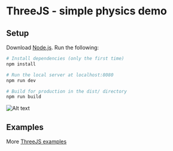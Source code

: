 # ThreeJS - simple physics demo

## Setup
Download [Node.js](https://nodejs.org/en/download/).
Run the following:

``` bash
# Install dependencies (only the first time)
npm install

# Run the local server at localhost:8080
npm run dev

# Build for production in the dist/ directory
npm run build
```

![Alt text](static/images/threejs-simple-physics-hero.png "Screenshot")

## Examples
More [ThreeJS examples](https://threejs.org/examples/)

